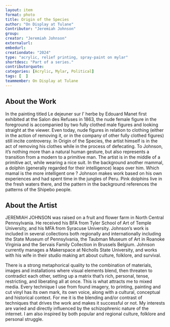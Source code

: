 ```yaml
---
layout: item
format: photo
title: Origin of the Species
author: "On Display at Tulane"
Contributor: "Jeremiah Johnson"
group: 
creator: "Jeremiah Johnson"
externalurl: 
embedurl: 
creationdate: "2024"
type: "acrylic, relief printing, spray-paint on mylar"
shortdesc: "Part of a series."
contributorquote: 
categories: [Acrylic, Mylar, Political]
tags: [  ]
teammember: On Display at Tulane
---
```


## About the Work

In the painting titled Le dejeuner sur l’ herbe by Edouard Manet first exhibited at the Salon des Refuses in 1863, the nude female figure in the foreground is accompanied by two fully clothed male figures and looking straight at the viewer. Even today, nude figures in relation to clothing (either in the action of removing it, or in the company of other fully clothed figures) still incite controversy.  In Origin of the Species, the artist himself is in the act of removing his clothes while in the process of defecating. To Johnson, it’s nothing more than a natural human gesture, but also represents a transition from a modern to a primitive man. The artist is in the middle of a primitive act, while wearing a nice suit.  In the background another mammal, a dolphin (generally regarded for their intelligence) leaps over him. Which mamal is the more intelligent one ?  Johnson makes work based on his own experiences and had spent time in the jungles of Peru. Pink dolphins live in the fresh waters there, and the pattern in the background references the patterns of the Shipebo people. 

## About the Artist

JEREMIAH JOHNSON was raised on a fruit and flower farm in North Central Pennsylvania. He received his BFA from Tyler School of Art of Temple University, and his MFA from Syracuse University. Johnson’s work is included in several collections both regionally and internationally including the State Museum of Pennsylvania, the Taubman Museum of Art in Roanoke Virginia and the Servais Family Collection in Brussels Belgium. Johnson currently manages a Makerspace at Nicholls State University, and works with his wife in their studio making art about culture, folklore, and survival. 

There is a strong metaphorical quality to the combination of materials, images and installations where visual elements blend, then threaten to contradict each other, setting up a matrix that’s rich, personal, tense, restricting, and liberating all at once. This is what attracts me to mixed media. Every technique I use from found imagery, to printing, painting and cut vinyl has its own mark, its own voice, along with a cultural, conceptual and historical context. For me it is the blending and/or contrast of techniques that drives the work and makes it successful or not. My interests are varied and directly influenced by the schizophrenic nature of the internet. I am also inspired by both popular and regional culture, folklore and personal struggle.

